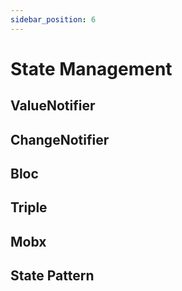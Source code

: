 ```yaml
---
sidebar_position: 6
---
```


# State Management

## ValueNotifier

## ChangeNotifier

## Bloc

## Triple

## Mobx

## State Pattern